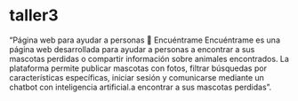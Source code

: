 # taller3
“Página web para ayudar a personas 🐾 Encuéntrame
Encuéntrame es una página web desarrollada para ayudar a personas a encontrar a sus mascotas perdidas o compartir información sobre animales encontrados. La plataforma permite publicar mascotas con fotos, filtrar búsquedas por características específicas, iniciar sesión y comunicarse mediante un chatbot con inteligencia artificial.a encontrar a sus mascotas perdidas”.
